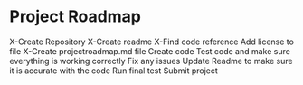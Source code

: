 # Project Roadmap
X-Create Repository
X-Create readme
X-Find code reference
Add license to file
X-Create projectroadmap.md file
Create code
Test code and make sure everything is working correctly
Fix any issues
Update Readme to make sure it is accurate with the code
Run final test
Submit project
